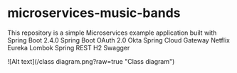 # microservices-music-bands
This repository is a simple Microservices example application built with Spring Boot 2.4.0
Spring Boot
OAuth 2.0 Okta
Spring Cloud Gateway
Netflix Eureka
Lombok
Spring REST
H2
Swagger

![Alt text](/class diagram.png?raw=true "Class diagram")

